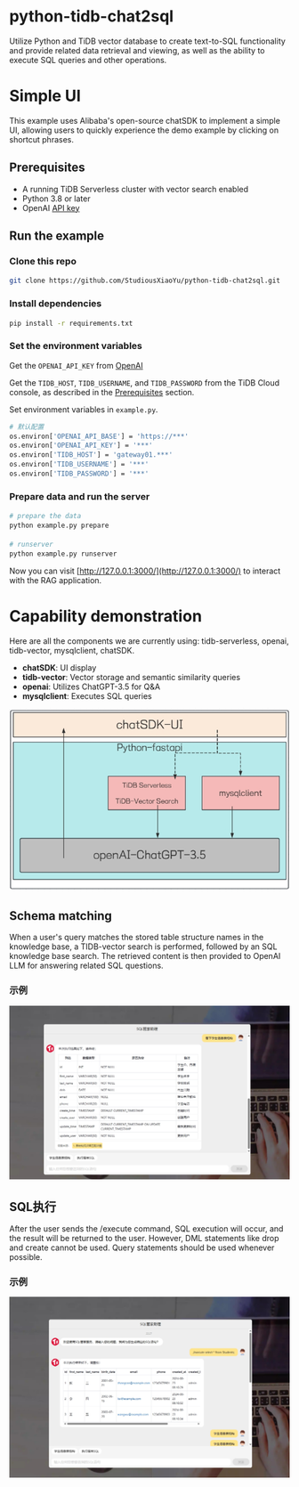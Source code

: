# python-tidb-chat2sql

Utilize Python and TiDB vector database to create text-to-SQL functionality and provide related data retrieval and viewing, as well as the ability to execute SQL queries and other operations.


# Simple UI

This example uses Alibaba's open-source chatSDK to implement a simple UI, allowing users to quickly experience the demo example by clicking on shortcut phrases.

## Prerequisites

- A running TiDB Serverless cluster with vector search enabled
- Python 3.8 or later
- OpenAI [API key](https://platform.openai.com/docs/quickstart)

## Run the example

### Clone this repo

```bash
git clone https://github.com/StudiousXiaoYu/python-tidb-chat2sql.git
```

### Install dependencies

```bash
pip install -r requirements.txt
```

### Set the environment variables

Get the `OPENAI_API_KEY` from [OpenAI](https://platform.openai.com/docs/quickstart)

Get the `TIDB_HOST`, `TIDB_USERNAME`, and `TIDB_PASSWORD` from the TiDB Cloud console, as described in the [Prerequisites](../README.md#prerequisites) section.

Set environment variables in `example.py`.

```bash
# 默认配置
os.environ['OPENAI_API_BASE'] = 'https://***'
os.environ['OPENAI_API_KEY'] = '***'
os.environ['TIDB_HOST'] = 'gateway01.***'
os.environ['TIDB_USERNAME'] = '***'
os.environ['TIDB_PASSWORD'] = '***'
```

### Prepare data and run the server

```bash
# prepare the data
python example.py prepare

# runserver
python example.py runserver
```

Now you can visit [http://127.0.0.1:3000/](http://127.0.0.1:3000/) to interact with the RAG application.

# Capability demonstration

Here are all the components we are currently using: tidb-serverless, openai, tidb-vector, mysqlclient, chatSDK.

- **chatSDK**: UI display
- **tidb-vector**: Vector storage and semantic similarity queries
- **openai**: Utilizes ChatGPT-3.5 for Q&A
- **mysqlclient**: Executes SQL queries

![alt text](static/jiagou.png)

## Schema matching

When a user's query matches the stored table structure names in the knowledge base, a TIDB-vector search is performed, followed by an SQL knowledge base search. The retrieved content is then provided to OpenAI LLM for answering related SQL questions.

### 示例
![alt text](static/demo-1.png)

## SQL执行

After the user sends the /execute command, SQL execution will occur, and the result will be returned to the user. However, DML statements like drop and create cannot be used. Query statements should be used whenever possible.

### 示例

![alt text](static/demo-2.png)